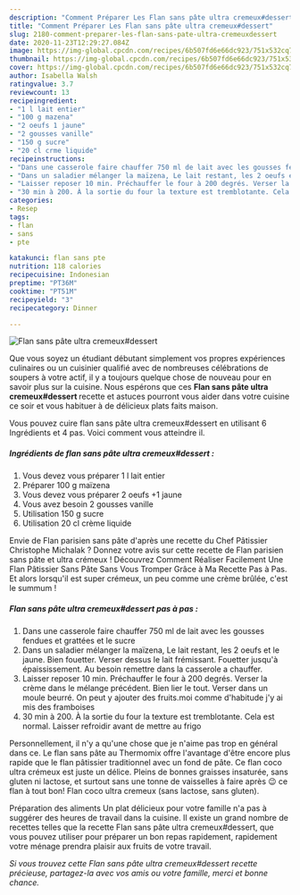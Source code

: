 ```yaml
---
description: "Comment Préparer Les Flan sans pâte ultra cremeux#dessert"
title: "Comment Préparer Les Flan sans pâte ultra cremeux#dessert"
slug: 2180-comment-preparer-les-flan-sans-pate-ultra-cremeuxdessert
date: 2020-11-23T12:29:27.084Z
image: https://img-global.cpcdn.com/recipes/6b507fd6e66dc923/751x532cq70/flan-sans-pate-ultra-cremeuxdessert-photo-principale-de-la-recette.jpg
thumbnail: https://img-global.cpcdn.com/recipes/6b507fd6e66dc923/751x532cq70/flan-sans-pate-ultra-cremeuxdessert-photo-principale-de-la-recette.jpg
cover: https://img-global.cpcdn.com/recipes/6b507fd6e66dc923/751x532cq70/flan-sans-pate-ultra-cremeuxdessert-photo-principale-de-la-recette.jpg
author: Isabella Walsh
ratingvalue: 3.7
reviewcount: 13
recipeingredient:
- "1 l lait entier"
- "100 g mazena"
- "2 oeufs 1 jaune"
- "2 gousses vanille"
- "150 g sucre"
- "20 cl crme liquide"
recipeinstructions:
- "Dans une casserole faire chauffer 750 ml de lait avec les gousses fendues et grattées et le sucre"
- "Dans un saladier mélanger la maïzena, Le lait restant, les 2 oeufs et le jaune. Bien fouetter. Verser dessus le lait frémissant. Fouetter jusqu&#39;à épaississement. Au besoin remettre dans la casserole a chauffer."
- "Laisser reposer 10 min. Préchauffer le four à 200 degrés. Verser la crème dans le mélange précédent. Bien lier le tout. Verser dans un moule beurré. On peut y ajouter des fruits.moi comme d&#39;habitude j&#39;y ai mis des framboises"
- "30 min à 200. À la sortie du four la texture est tremblotante. Cela est normal. Laisser refroidir avant de mettre au frigo"
categories:
- Resep
tags:
- flan
- sans
- pte

katakunci: flan sans pte 
nutrition: 118 calories
recipecuisine: Indonesian
preptime: "PT36M"
cooktime: "PT51M"
recipeyield: "3"
recipecategory: Dinner

---
```



![Flan sans pâte ultra cremeux#dessert](https://img-global.cpcdn.com/recipes/6b507fd6e66dc923/751x532cq70/flan-sans-pate-ultra-cremeuxdessert-photo-principale-de-la-recette.jpg)

Que vous soyez un étudiant débutant simplement vos propres expériences culinaires ou un cuisinier qualifié avec de nombreuses célébrations de soupers à votre actif, il y a toujours quelque chose de nouveau pour en savoir plus sur la cuisine. Nous espérons que ces <strong> Flan sans pâte ultra cremeux#dessert </strong> recette et astuces pourront vous aider dans votre cuisine ce soir et vous habituer à de délicieux plats faits maison.

<!--inarticleads1-->

Vous pouvez cuire flan sans pâte ultra cremeux#dessert en utilisant 6 Ingrédients et 4 pas. Voici comment vous atteindre il.

##### Ingrédients de flan sans pâte ultra cremeux#dessert :

1. Vous devez vous préparer 1 l lait entier
1. Préparer 100 g maïzena
1. Vous devez vous préparer 2 oeufs +1 jaune
1. Vous avez besoin 2 gousses vanille
1. Utilisation 150 g sucre
1. Utilisation 20 cl crème liquide


Envie de Flan parisien sans pâte d&#39;après une recette du Chef Pâtissier Christophe Michalak ? Donnez votre avis sur cette recette de Flan parisien sans pâte et ultra crémeux ! Découvrez Comment Réaliser Facilement Une Flan Pâtissier Sans Pâte Sans Vous Tromper Grâce à Ma Recette Pas à Pas. Et alors lorsqu&#39;il est super crémeux, un peu comme une crème brûlée, c&#39;est le summum ! 

<!--inarticleads2-->

##### Flan sans pâte ultra cremeux#dessert pas à pas :

1. Dans une casserole faire chauffer 750 ml de lait avec les gousses fendues et grattées et le sucre
1. Dans un saladier mélanger la maïzena, Le lait restant, les 2 oeufs et le jaune. Bien fouetter. Verser dessus le lait frémissant. Fouetter jusqu&#39;à épaississement. Au besoin remettre dans la casserole a chauffer.
1. Laisser reposer 10 min. Préchauffer le four à 200 degrés. Verser la crème dans le mélange précédent. Bien lier le tout. Verser dans un moule beurré. On peut y ajouter des fruits.moi comme d&#39;habitude j&#39;y ai mis des framboises
1. 30 min à 200. À la sortie du four la texture est tremblotante. Cela est normal. Laisser refroidir avant de mettre au frigo


Personnellement, il n&#39;y a qu&#39;une chose que je n&#39;aime pas trop en général dans ce. Le flan sans pâte au Thermomix offre l&#39;avantage d&#39;être encore plus rapide que le flan pâtissier traditionnel avec un fond de pâte. Ce flan coco ultra crémeux est juste un délice. Pleins de bonnes graisses insaturée, sans gluten ni lactose, et surtout sans une tonne de vaisselles à faire après 😉 ce flan à tout bon! Flan coco ultra cremeux (sans lactose, sans gluten). 

<!--inarticleads1-->

<p>
Préparation des aliments Un plat délicieux pour votre famille n'a pas à suggérer des heures de travail dans la cuisine. Il existe un grand nombre de recettes telles que la recette Flan sans pâte ultra cremeux#dessert, que vous pouvez utiliser pour préparer un bon repas rapidement, rapidement votre ménage prendra plaisir aux fruits de votre travail.
</p>

<p>
<i>Si vous trouvez cette Flan sans pâte ultra cremeux#dessert recette précieuse, partagez-la avec vos amis ou votre famille, merci et bonne chance.</i>
</p>
